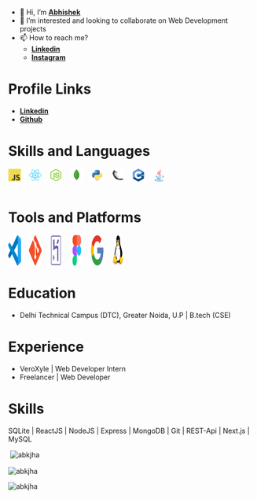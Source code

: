 - 👋 Hi, I’m **[Abhishek](https://github.com/abkjha)**
- 👀 I’m interested and looking to collaborate on Web Development projects
- 📫 How to reach me?
  - **[Linkedin](https://www.linkedin.com/in/abkishor/)**
  - **[Instagram](https://www.instagram.com/abkishor/)**

# Profile Links

- **[Linkedin](https://www.linkedin.com/in/abkishor/)**
- **[Github](https://github.com/abkjha)**

# Skills and Languages

<div style="display:flex; gap:1rem">
<!-- javascript -->
<img align="left" alt="Javascript" width="26px" src="https://raw.githubusercontent.com/devicons/devicon/master/icons/javascript/javascript-original.svg" />
<!-- react -->
<img align="left" alt="React" width="26px" src="https://raw.githubusercontent.com/devicons/devicon/master/icons/react/react-original.svg" />
<!-- nodejs -->
<img align="left" alt="Nodejs" width="26px" src="https://raw.githubusercontent.com/devicons/devicon/master/icons/nodejs/nodejs-original.svg" />
<!-- mongodb -->
<img align="left" alt="MongoDB" width="26px" src="https://raw.githubusercontent.com/devicons/devicon/master/icons/mongodb/mongodb-original.svg" />
<!-- python -->
<img align="left" alt="Python" width="26px" src="https://raw.githubusercontent.com/devicons/devicon/master/icons/python/python-original.svg" />
<!-- flask -->
<img align="left" alt="Flask" width="26px" src="https://raw.githubusercontent.com/devicons/devicon/master/icons/flask/flask-original.svg" />
<!-- C++ -->
<img align="left" alt="C++" width="26px" src="https://raw.githubusercontent.com/devicons/devicon/master/icons/cplusplus/cplusplus-original.svg" />
<!-- java -->
<img align="left" alt="Java" width="26px" src="https://raw.githubusercontent.com/devicons/devicon/master/icons/java/java-original.svg" />

</div>
<br />

# Tools and Platforms

<div style="display:flex; gap:1rem">
<!-- vscode -->
<img align="left" alt="VSCode" width="26px" src="https://raw.githubusercontent.com/devicons/devicon/master/icons/vscode/vscode-original.svg" />
<!-- git -->
<img align="left" alt="Git" width="26px" src="https://raw.githubusercontent.com/devicons/devicon/master/icons/git/git-original.svg" />
<!-- heroku -->
<img align="left" alt="Heroku" width="26px" src="https://raw.githubusercontent.com/devicons/devicon/master/icons/heroku/heroku-original.svg" />
<!-- figma -->
<img align="left" alt="Figma" width="26px" src="https://raw.githubusercontent.com/devicons/devicon/master/icons/figma/figma-original.svg" />
<!-- google -->
<img align="left" alt="Google" width="26px" src="https://raw.githubusercontent.com/devicons/devicon/master/icons/google/google-original.svg" />
<!-- linux -->
<img align="left" alt="Linux" width="26px" src="https://raw.githubusercontent.com/devicons/devicon/master/icons/linux/linux-original.svg" />

<br><br>
</div>

# Education

- Delhi Technical Campus (DTC), Greater Noida, U.P
  | B.tech (CSE)

# Experience

- VeroXyle | Web Developer Intern
- Freelancer | Web Developer

# Skills

SQLite | ReactJS | NodeJS | Express | MongoDB | Git | REST-Api | Next.js | MySQL 

<p>&nbsp;<img align="center" src="https://github-readme-stats.vercel.app/api?username=abkjha&show_icons=true&locale=en" alt="abkjha" /></p>

<p><img align="center" src="https://github-readme-streak-stats.herokuapp.com/?user=abkjha&" alt="abkjha" /></p>

<p><img align="left" src="https://github-readme-stats.vercel.app/api/top-langs?username=abkjha&show_icons=true&locale=en&layout=compact" alt="abkjha" /></p>
